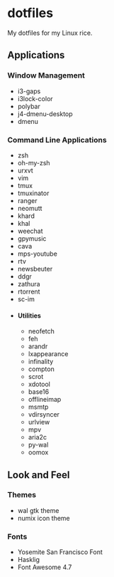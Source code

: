 # dotfiles
My dotfiles for my Linux rice.

## Applications

### Window Management

- i3-gaps
- i3lock-color
- polybar
- j4-dmenu-desktop
- dmenu

### Command Line Applications

- zsh
- oh-my-zsh
- urxvt
- vim
- tmux
- tmuxinator
- ranger
- neomutt
- khard
- khal
- weechat
- gpymusic
- cava
- mps-youtube
- rtv
- newsbeuter
- ddgr
- zathura
- rtorrent
- sc-im
- #### Utilities
  - neofetch
  - feh
  - arandr
  - lxappearance
  - infinality
  - compton
  - scrot
  - xdotool
  - base16
  - offlineimap
  - msmtp
  - vdirsyncer
  - urlview
  - mpv
  - aria2c
  - py-wal
  - oomox

## Look and Feel

### Themes

- wal gtk theme
- numix icon theme

### Fonts

- Yosemite San Francisco Font
- Hasklig
- Font Awesome 4.7
